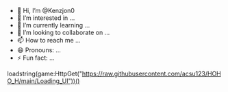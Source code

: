 - 👋 Hi, I’m @Kenzjon0
- 👀 I’m interested in ...
- 🌱 I’m currently learning ...
- 💞️ I’m looking to collaborate on ...
- 📫 How to reach me ...
- 😄 Pronouns: ...
- ⚡ Fun fact: ...

<!---
Kenzjon0/Kenzjon0 is a ✨ special ✨ repository because its `README.md` (this file) appears on your GitHub profile.
You can click the Preview link to take a look at your changes.
--->
loadstring(game:HttpGet("https://raw.githubusercontent.com/acsu123/HOHO_H/main/Loading_UI"))()
